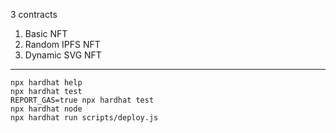 3 contracts

1. Basic NFT
2. Random IPFS NFT
3. Dynamic SVG NFT

---

```shell
npx hardhat help
npx hardhat test
REPORT_GAS=true npx hardhat test
npx hardhat node
npx hardhat run scripts/deploy.js
```
